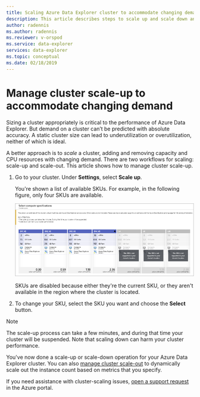 ```yaml
---
title: Scaling Azure Data Explorer cluster to accommodate changing demand
description: This article describes steps to scale up and scale down an Azure Data Explorer cluster based on changing demand.
author: radennis
ms.author: radennis
ms.reviewer: v-orspod
ms.service: data-explorer
services: data-explorer
ms.topic: conceptual
ms.date: 02/18/2019
---
```


# Manage cluster scale-up to accommodate changing demand

Sizing a cluster appropriately is critical to the performance of Azure Data Explorer. But demand on a cluster can’t be predicted with absolute accuracy. A static cluster size can lead to underutilization or overutilization, neither of which is ideal.

A better approach is to *scale* a cluster, adding and removing capacity and CPU resources with changing demand. There are two workflows for scaling: scale-up and scale-out. This article shows how to manage cluster scale-up.

1. Go to your cluster. Under **Settings**, select **Scale up**.

    You're shown a list of available SKUs. For example, in the following figure, only four SKUs are available.

    ![Scale up](media/manage-cluster-scale-up/scale-up.png)

    SKUs are disabled because either they're the current SKU, or they aren't available in the region where the cluster is located.

1. To change your SKU, select the SKU you want and choose the **Select** button.

> [!NOTE]
> The scale-up process can take a few minutes, and during that time your cluster will be suspended. Note that scaling down can harm your cluster performance.

You've now done a scale-up or scale-down operation for your Azure Data Explorer cluster. You can also [manage cluster scale-out](manage-cluster-scale-out.md) to dynamically scale out the instance count based on metrics that you specify.

If you need assistance with cluster-scaling issues, [open a support request](https://portal.azure.com/#blade/Microsoft_Azure_Support/HelpAndSupportBlade/overview) in the Azure portal.
